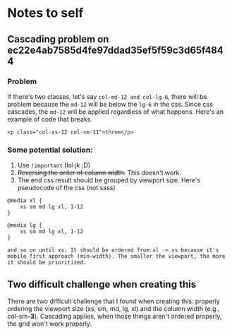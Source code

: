 # Notes to self

## Cascading problem on ec22e4ab7585d4fe97ddad35ef5f59c3d65f4844

### Problem
If there's two classes, let's say `col-md-12 and col-lg-6`, there will be problem because the `md-12` will be below the `lg-6` in the css. Since css cascades, the `md-12` will be applied regardless of what happens. Here's an example of code that breaks.

`<p class="col-xs-12 col-sm-11">three</p>`

### Some potential solution:
1. Use `!important` (lol jk ;D)
2. ~~Reversing the order of column width.~~ This doesn't work.
3. The end css result should be grouped by viewport size. Here's pseudocode of the css (not sass)
```
@media xl {
    xs sm md lg xl, 1-12
}

@media lg {
    xs sm md lg xl, 1-12
}

and so on until xs. It should be ordered from xl -> xs because it's mobile first approach (min-width). The smaller the viewport, the more it should be prioritized.
```

## Two difficult challenge when creating this
There are two difficult challenge that I found when creating this: properly ordering the viewport size (xs, sm, md, lg, xl) and the column width (e.g., col-sm-**3**). Cascading applies, when those things aren't ordered properly, the grid won't work properly.